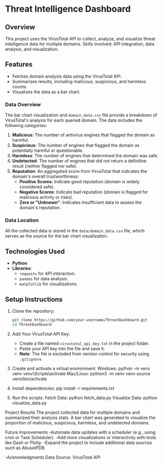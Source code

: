 # Threat Intelligence Dashboard

## Overview
This project uses the VirusTotal API to collect, analyze, and visualize threat intelligence data for multiple domains. Skills involved: API integration, data analysis, and visualization.

## Features
- Fetches domain analysis data using the VirusTotal API.
- Summarizes results, including malicious, suspicious, and harmless counts.
- Visualizes the data as a bar chart.

### **Data Overview**
The bar chart visualization and `domain_data.csv` file provide a breakdown of VirusTotal's analysis for each queried domain. The data includes the following categories:

1. **Malicious**: The number of antivirus engines that flagged the domain as harmful.
2. **Suspicious**: The number of engines that flagged the domain as potentially harmful or questionable.
3. **Harmless**: The number of engines that determined the domain was safe.
4. **Undetected**: The number of engines that did not return a definitive result (neither flagged nor safe).
5. **Reputation**: An aggregated score from VirusTotal that indicates the domain's overall trustworthiness:
   - **Positive Scores**: Indicate good reputation (domain is widely considered safe).
   - **Negative Scores**: Indicate bad reputation (domain is flagged for malicious activity or risks).
   - **Zero or "Unknown"**: Indicates insufficient data to assess the domain's reputation.

### **Data Location**
All the collected data is stored in the `data/domain_data.csv` file, which serves as the source for the bar chart visualization.


## Technologies Used
- **Python**
- **Libraries**:
  - `requests` for API interaction.
  - `pandas` for data analysis.
  - `matplotlib` for visualizations.

## Setup Instructions
1. Clone the repository:
   ```bash
   git clone https://github.com/your-username/ThreatDashboard.git
   cd ThreatDashboard

2. Add Your VirusTotal API Key:
   - Create a file named `virustotal_api_key.txt` in the project folder.
   - Paste your API key into the file and save it.
   - **Note**: The file is excluded from version control for security using `.gitignore`.


3. Create and activate a virtual environment:
    Windows:
        python -m venv venv
        venv\Scripts\activate
    Mac/Linux:
        python3 -m venv venv
        source venv/bin/activate

4. Install dependencies:
    pip install -r requirements.txt

5. Run the scripts:
    Fetch Data:
        python fetch_data.py
    Visualize Data:
        python visualize_data.py


Project Results
The project collected data for multiple domains and summarized their analysis stats. A bar chart was generated to visualize the proportion of malicious, suspicious, harmless, and undetected domains.


Future Improvements
-Automate data updates with a scheduler (e.g., using cron or Task Scheduler).
-Add more visualizations or interactivity with tools like Dash or Plotly.
-Expand the project to include additional data sources such as AbuseIPDB.

-Acknowledgments
Data Source: VirusTotal API
